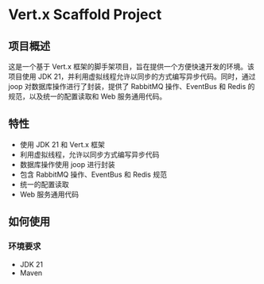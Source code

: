 # Vert.x Scaffold Project

## 项目概述

这是一个基于 Vert.x 框架的脚手架项目，旨在提供一个方便快速开发的环境。该项目使用 JDK 21，并利用虚拟线程允许以同步的方式编写异步代码。同时，通过 joop 对数据库操作进行了封装，提供了 RabbitMQ 操作、EventBus 和 Redis 的规范，以及统一的配置读取和 Web 服务通用代码。

## 特性

- 使用 JDK 21 和 Vert.x 框架
- 利用虚拟线程，允许以同步方式编写异步代码
- 数据库操作使用 joop 进行封装
- 包含 RabbitMQ 操作、EventBus 和 Redis 规范
- 统一的配置读取
- Web 服务通用代码

## 如何使用

### 环境要求

- JDK 21
- Maven
